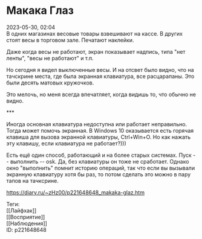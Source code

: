 Макака Глаз
============

   
 2023-05-30, 02:04   
   В одних магазинах весовые товары взвешивают на кассе. В других стоят весы в торговом зале. Печатают наклейки.   
   
 Даже когда весы не работают, экран показывает надпись, типа "нет ленты", "весы не работают" и т.п.   
   
 Но сегодня я видел выключенные весы. И на отсвет было видно, что на тачскрине места, где была экранная клавиатура, все расцарапаны. Это были десять матовых кружочков.   
   
 Это мелочь, но меня всегда впечатляет, когда видишь то, что обычно не видно.   
   
 \*\*\*   
   
 Иногда основная клавиатура недоступна или работает неправильно. Тогда может помочь экранная. В Windows 10 оказывается есть горячая клавиша для вызова экранной клавиатуры, Ctrl+Win+O. Но как нажать эту клавишу, если клавиатура не работает?)))   
   
 Есть ещё один способ, работающий и на более старых системах. Пуск -- выполнить -- osk. Да, без клавиатуры он тоже не сработает. Однако окно "выполнить" помнит историю операций, так что если вы вызывали экранную клавиатуру хотя бы раз, то потом сделать это можно в пару тапов на тачксрине.   
     
 <https://diary.ru/~zHz00/p221648648_makaka-glaz.htm>   
   
 Теги:   
 [[Лайфхак]]   
 [[Восприятие]]   
 [[Наблюдения]]   
 ID: p221648648